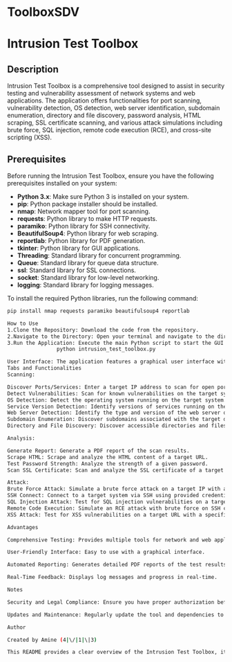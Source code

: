 # ToolboxSDV
# Intrusion Test Toolbox

## Description

Intrusion Test Toolbox is a comprehensive tool designed to assist in security testing and vulnerability assessment of network systems and web applications. The application offers functionalities for port scanning, vulnerability detection, OS detection, web server identification, subdomain enumeration, directory and file discovery, password analysis, HTML scraping, SSL certificate scanning, and various attack simulations including brute force, SQL injection, remote code execution (RCE), and cross-site scripting (XSS).

## Prerequisites

Before running the Intrusion Test Toolbox, ensure you have the following prerequisites installed on your system:

- **Python 3.x**: Make sure Python 3 is installed on your system.
- **pip**: Python package installer should be installed.
- **nmap**: Network mapper tool for port scanning.
- **requests**: Python library to make HTTP requests.
- **paramiko**: Python library for SSH connectivity.
- **BeautifulSoup4**: Python library for web scraping.
- **reportlab**: Python library for PDF generation.
- **tkinter**: Python library for GUI applications.
- **Threading**: Standard library for concurrent programming.
- **Queue**: Standard library for queue data structure.
- **ssl**: Standard library for SSL connections.
- **socket**: Standard library for low-level networking.
- **logging**: Standard library for logging messages.

To install the required Python libraries, run the following command:

```bash
pip install nmap requests paramiko beautifulsoup4 reportlab

How to Use
1.Clone the Repository: Download the code from the repository.
2.Navigate to the Directory: Open your terminal and navigate to the directory containing the code.
3.Run the Application: Execute the main Python script to start the GUI application.
                python intrusion_test_toolbox.py

User Interface: The application features a graphical user interface with tabs for different functionalities.
Tabs and Functionalities
Scanning:

Discover Ports/Services: Enter a target IP address to scan for open ports and available services.
Detect Vulnerabilities: Scan for known vulnerabilities on the target system.
OS Detection: Detect the operating system running on the target system.
Service Version Detection: Identify versions of services running on the target system.
Web Server Detection: Identify the type and version of the web server on the target system.
Subdomain Enumeration: Discover subdomains associated with the target domain.
Directory and File Discovery: Discover accessible directories and files on the target URL.

Analysis:

Generate Report: Generate a PDF report of the scan results.
Scrape HTML: Scrape and analyze the HTML content of a target URL.
Test Password Strength: Analyze the strength of a given password.
Scan SSL Certificate: Scan and analyze the SSL certificate of a target domain.

Attack:
Brute Force Attack: Simulate a brute force attack on a target IP with a given username and password list.
SSH Connect: Connect to a target system via SSH using provided credentials.
SQL Injection Attack: Test for SQL injection vulnerabilities on a target URL with a specified parameter.
Remote Code Execution: Simulate an RCE attack with brute force on SSH credentials.
XSS Attack: Test for XSS vulnerabilities on a target URL with a specified parameter.

Advantages

Comprehensive Testing: Provides multiple tools for network and web application security testing.

User-Friendly Interface: Easy to use with a graphical interface.

Automated Reporting: Generates detailed PDF reports of the test results.

Real-Time Feedback: Displays log messages and progress in real-time.

Notes

Security and Legal Compliance: Ensure you have proper authorization before conducting any tests on target systems to avoid legal issues.

Updates and Maintenance: Regularly update the tool and dependencies to ensure compatibility and security.

Author

Created by Amine (4|\/|1|\|3)

This README provides a clear overview of the Intrusion Test Toolbox, its prerequisites, usage instructions, functionalities, advantages, and important notes for users who may not be familiar with security testing tools.



